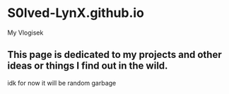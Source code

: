 # S0lved-LynX.github.io
My Vlogisek

## This page is dedicated to my projects and other ideas or things I find out in the wild.

idk for now it will be random garbage
